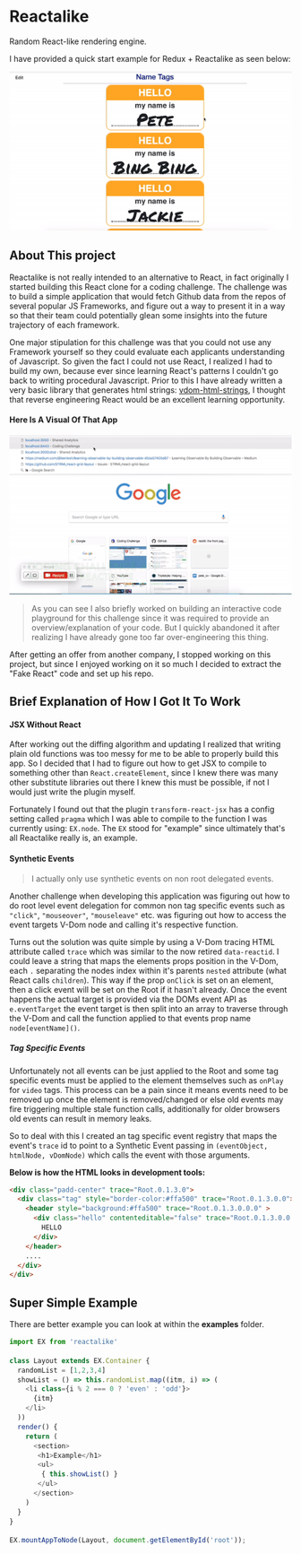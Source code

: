 # Reactalike
Random React-like rendering engine.

I have provided a quick start example for Redux + Reactalike as seen below:

![](/simple-example-visual.gif)

## About This project

Reactalike is not really intended to an alternative to React, in fact originally I started building this React clone for a coding challenge. The challenge was to build a simple application that would fetch Github data from the repos of several popular JS Frameworks, and figure out a way to present it in a way so that their team could potentially glean some insights into the future trajectory of each framework.

One major stipulation for this challenge was that you could not use any Framework yourself so they could evaluate each applicants understanding of Javascript. So given the fact I could not use React, I realized I had to build my own, because ever since learning React's patterns I couldn't go back to writing procedural Javascript. Prior to this I have already written a very basic library that generates html strings: [vdom-html-strings](https://github.com/MKwenhua/vdom-html-strings-), I thought that reverse engineering React would be an excellent learning opportunity.

#### Here Is A Visual Of That App

![](/original-project-built-with-reactalike.gif)


> As you can see I also briefly worked on building an interactive code playground for this challenge since it was required to provide an overview/explanation of your code. But I quickly abandoned it after realizing I have already gone too far over-engineering this thing.   


After getting an offer from another company, I stopped working on this project, but since I enjoyed working on it so much I decided to extract the "Fake React" code and set up his repo.

## Brief Explanation of How I Got It To Work


#### JSX Without React

After working out the diffing algorithm and updating I realized that writing plain old functions was too messy for me to be able to properly build this app. So I decided that I had to figure out how to get JSX to compile to something other than `React.createElement`, since I knew there was many other substitute libraries out there I knew this must be possible, if not I would just write the plugin myself.

Fortunately I found out that the plugin `transform-react-jsx` has a config setting called `pragma` which I was able to compile to the function I was currently using: `EX.node`. The `EX` stood for "example" since ultimately that's all Reactalike really is, an example.  

#### Synthetic Events

> I actually only use synthetic events on non root delegated events.

Another challenge when developing this application was figuring out how to do root level event delegation for common non tag specific events such as `"click"`, `"mouseover"`, `"mouseleave"` etc. was figuring out how to access the event targets V-Dom node and calling it's respective function.

Turns out the solution was quite simple by using a V-Dom tracing HTML attribute called `trace` which was similar to the now retired `data-reactid`. I could leave a string that maps the elements props position in the V-Dom, each `.` separating the nodes index within it's parents `nested` attribute (what React calls `children`). This way if the prop `onClick` is set on an element, then a click event will be set on the Root if it hasn't already. Once the event happens the actual target is provided via the DOMs event API as `e.eventTarget` the event target is then split into an array to traverse through the V-Dom and call the function applied to that events prop name `node[eventName]()`.

##### Tag Specific Events

Unfortunately not all events can be just applied to the Root and some tag specific events must be applied to the element themselves such as `onPlay` for `video` tags. This process can be a pain since it means events need to be removed up once the element is removed/changed or else old events may fire triggering multiple stale function calls, additionally for older browsers old events can result in memory leaks.

So to deal with this I created an tag specific event registry that maps the event's `trace` id to point to a Synthetic Event passing in `(eventObject, htmlNode, vDomNode)` which calls the event with those arguments.



**Below is how the HTML looks in development tools:**

```html
<div class="padd-center" trace="Root.0.1.3.0">
  <div class="tag" style="border-color:#ffa500" trace="Root.0.1.3.0.0">
    <header style="background:#ffa500" trace="Root.0.1.3.0.0.0" >
      <div class="hello" contenteditable="false" trace="Root.0.1.3.0.0.0.0" >
        HELLO
      </div>
    </header>
    ....
  </div>
</div>
```

## Super Simple Example

There are better example you can look at within the **examples** folder. 

```javascript
import EX from 'reactalike'

class Layout extends EX.Container {
  randomList = [1,2,3,4]
  showList = () => this.randomList.map((itm, i) => (
    <li class={i % 2 === 0 ? 'even' : 'odd'}>
      {itm}
    </li>
  ))
  render() {
    return (
      <section>
       <h1>Example</h1>
       <ul>
        { this.showList() }
       </ul>
      </section>
    )
  }
}

EX.mountAppToNode(Layout, document.getElementById('root'));
```
